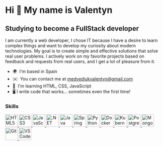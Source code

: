 # Hi 👋 My name is Valentyn

## Studying to become a FullStack developer

I am currently a web developer, I chose IT because I have a desire to learn complex things and want to develop my curiosity about modern technologies. My goal is to create simple and effective solutions that solve real user problems. I actively work on my favorite projects based on feedback and requests from real users, and I get a lot of pleasure from it.

* 🌍  I'm based in Spain
* ✉️  You can contact me at [medvediukvalentyn@gmail.com](mailto:medvediukvalentyn@gmail.com)
* 🧠  I'm learning HTML, CSS, JavaScript
* 🖥️ I write code that works... sometimes even the first time!

### Skills


<p align="left">
    <!-- Frontend -->
    <a href="https://developer.mozilla.org/en-US/docs/Web/HTML" target="_blank">
        <img src="https://cdn.jsdelivr.net/gh/devicons/devicon/icons/html5/html5-original.svg" width="40" height="40" alt="HTML5" />
    </a>
    <a href="https://developer.mozilla.org/en-US/docs/Web/CSS" target="_blank">
        <img src="https://cdn.jsdelivr.net/gh/devicons/devicon/icons/css3/css3-original.svg" width="40" height="40" alt="CSS3" />
    </a>
    <a href="https://developer.mozilla.org/en-US/docs/Web/JavaScript" target="_blank">
        <img src="https://cdn.jsdelivr.net/gh/devicons/devicon/icons/javascript/javascript-original.svg" width="40" height="40" alt="JavaScript" />
    </a>
   <a href="https://dotnet.microsoft.com/" target="_blank">
    <img src="https://upload.wikimedia.org/wikipedia/commons/7/7d/Microsoft_.NET_logo.svg" width="40" height="40" alt=".NET" />
    </a>
    <a href="https://www.java.com/" target="_blank">
        <img src="https://cdn.jsdelivr.net/gh/devicons/devicon/icons/java/java-original.svg" width="40" height="40" alt="Java" />
    </a>
    <a href="https://spring.io/projects/spring-boot" target="_blank">
        <img src="https://cdn.jsdelivr.net/gh/devicons/devicon/icons/spring/spring-original.svg" width="40" height="40" alt="Spring Boot" />
    </a>
    <a href="https://www.python.org/" target="_blank">
        <img src="https://cdn.jsdelivr.net/gh/devicons/devicon/icons/python/python-original.svg" width="40" height="40" alt="Python" />
    </a>
    <a href="https://www.docker.com/" target="_blank">
        <img src="https://cdn.jsdelivr.net/gh/devicons/devicon/icons/docker/docker-original.svg" width="40" height="40" alt="Docker" />
    </a>
    <a href="https://kubernetes.io/" target="_blank">
        <img src="https://cdn.jsdelivr.net/gh/devicons/devicon/icons/kubernetes/kubernetes-plain.svg" width="40" height="40" alt="Kubernetes" />
    </a>
    <a href="https://www.postgresql.org/" target="_blank">
        <img src="https://cdn.jsdelivr.net/gh/devicons/devicon/icons/postgresql/postgresql-original.svg" width="40" height="40" alt="PostgreSQL" />
    </a>
    <a href="https://www.mongodb.com/" target="_blank">
        <img src="https://cdn.jsdelivr.net/gh/devicons/devicon/icons/mongodb/mongodb-original.svg" width="40" height="40" alt="MongoDB" />
    </a>
    <a href="https://git-scm.com/" target="_blank">
        <img src="https://cdn.jsdelivr.net/gh/devicons/devicon/icons/git/git-original.svg" width="40" height="40" alt="Git" />
    </a>
    <a href="https://code.visualstudio.com/" target="_blank">
        <img src="https://cdn.jsdelivr.net/gh/devicons/devicon/icons/vscode/vscode-original.svg" width="40" height="40" alt="VS Code" />
    </a>
</p>

